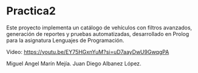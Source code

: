 # Practica2 

Este proyecto implementa un catálogo de vehículos con filtros avanzados, generación de reportes y pruebas automatizadas, desarrollado en Prolog para la asignatura Lenguajes de Programación. 

Video: https://youtu.be/EY75HGxnYuM?si=uD7aayDwU9GwqgPA

Miguel Angel Marín Mejía. 
Juan Diego Albanez López. 
